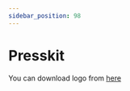 ```yaml
---
sidebar_position: 98
---
```


# Presskit

You can download logo from [here](https://www.notion.so/mycel-domain/Mycel-Press-Kit-29ab7a732cbb43d7ba6c706cf90c14a4)
